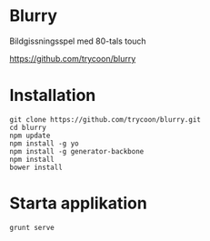 Blurry
========

Bildgissningsspel med 80-tals touch

https://github.com/trycoon/blurry

# Installation
```
git clone https://github.com/trycoon/blurry.git
cd blurry
npm update
npm install -g yo
npm install -g generator-backbone
npm install
bower install
```

# Starta applikation
``` grunt serve ```
